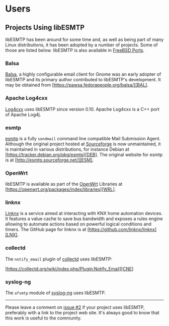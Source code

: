 # Users

## Projects Using libESMTP

libESMTP has been around for some time and, as well as being part of many Linux
distributions, it has been adopted by a number of projects. Some of those are
listed below. libESMTP is also available in [FreeBSD Ports][BSD].

### Balsa

[Balsa][BAL], a highly configurable email client for Gnome was an early adopter
of libESMTP and its primary author contributed to libESMTP's development. It
may be obtained from [https://pawsa.fedorapeople.org/balsa/][BAL].

### Apache Log4cxx

[Log4cxx][L4C] uses libESMTP since version 0.10.  Apache Log4cxx is a C++ port
of Apache Log4j.

### esmtp

[esmtp][ESM] is a fully `sendmail` command line compatible Mail Submission
Agent.  Although the original project hosted at [Sourceforge][ESM] is now
unmaintained, it is maintained in various distributions, for instance Debian at
[https://tracker.debian.org/pkg/esmtp][DEB].
The original website for esmtp is at [http://esmtp.sourceforge.net/][ESM].

### OpenWrt

libESMTP is available as part of the [OpenWrt][WRT] Libraries at
[https://openwrt.org/packages/index/libraries][WRL].

### linknx

[Linknx][LNX] is a service aimed at interacting with KNX home automation
devices. It features a value cache to save bus bandwidth and exposes a rules
engine allowing to automate actions based on powerful logical conditions and
timers.  The GitHub page for linknx is at
[https://github.com/linknx/linknx][LNX].

### collectd

The `notify_email` plugin of [collectd][COL] uses libESMTP:

[https://collectd.org/wiki/index.php/Plugin:Notify_Email][CNE]

### syslog-ng

The `afsmtp` module of [syslog-ng][SYS] uses libESMTP.

----

Please leave a comment on [issue #2][ISS] if your project uses libESMTP,
preferably with a link to the project web site. It's always good to know that
this work is useful to the community.


[BAL]: https://pawsa.fedorapeople.org/balsa/
[BSD]: https://www.freebsd.org/ports/
[CNE]: https://collectd.org/wiki/index.php/Plugin:Notify_Email
[COL]: https://collectd.org/
[DEB]: https://tracker.debian.org/pkg/esmtp
[ESM]: http://esmtp.sourceforge.net/
[ISS]: https://github.com/libesmtp/libESMTP/issues/ESM
[LNX]: https://github.com/linknx/linknx
[SYS]: https://www.syslog-ng.com/
[WRL]: https://openwrt.org/packages/index/libraries
[WRT]: https://openwrt.org/
[L4C]: https://logging.apache.org/log4cxx/latest_stable/

